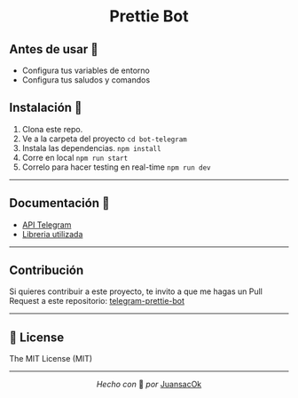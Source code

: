 <h1 align="center">Prettie Bot</h1>

## Antes de usar 🤭

- Configura tus variables de entorno
- Configura tus saludos y comandos


## Instalación 🚀

1. Clona este repo.
2. Ve a la carpeta del proyecto
`cd bot-telegram`
3. Instala las dependencias.
`npm install`
4. Corre en local
`npm run start`
5. Correlo para hacer testing en real-time
`npm run dev`
---

## Documentación 📂

* [API Telegram](https://core.telegram.org/bots/api)
* [Libreria utilizada](https://github.com/yagop/node-telegram-bot-api)
---
## Contribución
Si quieres contribuir a este proyecto, te invito a que me hagas un Pull Request a este repositorio:
[telegram-prettie-bot](https://github.com/juansacok/telegram-prettie-bot)

---
## 🧾 License
The MIT License (MIT)

---
<footer align="center">

 _Hecho con_ 🖤 _por_ [JuansacOk](https://twitter.com/JuansacOk)

 </footer>
